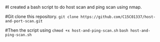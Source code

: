 #I created a bash script to do host scan and ping scan using nmap.

#Git clone this repository.
```git clone https://github.com/C15C01337/host-and-port-scan.git```

#Then the script using 
```chmod +x host-and-ping-scan.sh```
```bash host-and-ping-scan.sh```




